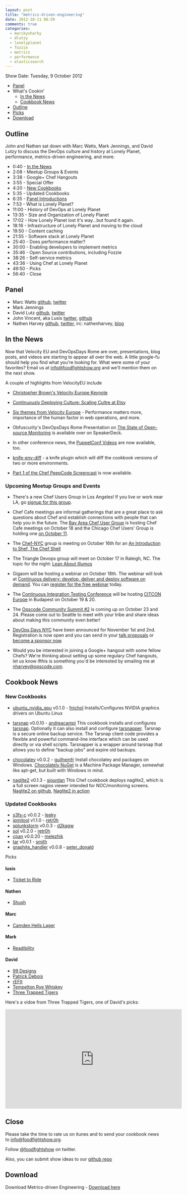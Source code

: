 ```yaml
---
layout: post
title: "metrics-driven-engineering"
date: 2012-10-11 06:59
comments: true
categories: 
  - marckysharky
  - dlutzy
  - lonelyplanet
  - fozzie
  - metrics
  - performance
  - elasticsearch
---
```

Show Date:  Tuesday, 9 October 2012


* [Panel](http://foodfightshow.org/2012/10/metrics-driven-engineering.html#panel)
* What's Cookin'
  * [In the News](http://foodfightshow.org/2012/10/metrics-driven-engineering.html#news)
  * [Cookbook News](http://foodfightshow.org/2012/10/metrics-driven-engineering.html#cookbooks)
* [Outline](http://foodfightshow.org/2012/10/metrics-driven-engineering.html#outline)
* [Picks](http://foodfightshow.org/2012/10/metrics-driven-engineering.html#picks)
* [Download](http://traffic.libsyn.com/foodfight/Food-Fight-30-Metrics-Driven-Engineering.mp3)


Outline<a name="outline"></a>
-----

John and Nathen sat down with Marc Watts, Mark Jennings, and David Lutzy to discuss the DevOps culture and history at Lonely Planet, performance, metrics-driven engineering, and more.

* 0:40 - [In the News](http://foodfightshow.org/2012/10/metrics-driven-engineering.html#news)
* 2:08 - Meetup Groups &amp; Events
* 3:38 - Google+ Chef Hangouts
* 3:55 - Special Offer
* 4:20 - [New Cookbooks](http://foodfightshow.org/2012/10/metrics-driven-engineering.html#cookbooks)
* 5:35 - Updated Cookbooks
* 6:35 - [Panel Introductions](http://foodfightshow.org/2012/10/metrics-driven-engineering.html#panel)
* 7:53 - What is Lonely Planet?
* 11:00 - History of DevOps at Lonely Planet
* 13:35 - Size and Organization of Lonely Planet
* 17:02 - How Lonely Planet lost it's way...but found it again.
* 18:16 - Infrastructure of Lonely Planet and moving to the cloud
* 19:50 - Content caching
* 21:55 - Software stack at Lonely Planet
* 25:40 - Does performance matter?
* 30:00 - Enabling developers to implement metrics
* 35:46 - Open Source contributions, including Fozzie
* 38:26 - Self-service metrics
* 43:36 - Using Chef at Lonely Planet
* 49:50 - Picks
* 56:40 - Close

<!-- more -->

Panel<a name="panel"></a>
------

* Marc Watts [github](https://github.com/marckysharky), [twitter](http://twitter.com/marckysharky)
* Mark Jennings
* David Lutz [github](https://github.com/dlutzy), [twitter](https://twitter.com/dlutzy)
* John Vincent, aka Lusis [twitter](https://twitter.com/#!/lusis), [github](https://github.com/lusis)
* Nathen Harvey [github](http://github.com/nathenharvey), [twitter](http://twitter.com/nathenharvey), irc: nathenharvey, [blog](http://nathenharvey.com)

In the News<a name="news"></a>
-----------
Now that Velocity EU and DevOpsDays Rome are over, presentations, blog posts, and videos are starting to appear all over the web.  A little google-fu should help you find what you're looking for.  What were some of your favorites?  Email us at info@foodfightshow.org and we'll mention them on the next show.

A couple of highlights from VelocityEU include 

* [Christopher Brown's Velocity Europe Keynote](http://www.youtube.com/watch?v=veumR8l07uc)

* [Continuously Deploying Culture:  Scaling Cultre at Etsy](http://www.slideshare.net/mcdonnps/continuously-deploying-culture-scaling-culture-at-etsy-14588485)

* [Six themes from Velocity Europe](http://radar.oreilly.com/2012/10/velocity-europe-six-themes.html) - Performance matters more, importance of the human factor in web operations, and more.

* Obfuscurity's DevOpsDays Rome Presentation on [The State of Open-source Monitoring](https://speakerdeck.com/u/obfuscurity/p/the-state-of-open-source-monitoring) is available over on SpeakerDeck.

* In other conference news, the [PuppetConf Videos](http://puppetlabs.com/community/videos/puppetconf/) are now available, too.

* [knife-env-diff](https://github.com/jgoulah/knife-env-diff) - a knife plugin which will diff the cookbook versions of two or more environments.

* [Part 1 of the Chef PeepCode Screencast](https://peepcode.com/products/chef-i) is now available.


### Upcoming Meetup Groups and Events
* There's a new Chef Users Group in Los Angeles!  If you live or work near LA, go [signup for this group](http://www.meetup.com/Los-Angeles-Chef-Users-Group/).

* Chef Cafe meetings are informal gatherings that are a great place to ask questions about Chef and establish connections with people that can help you in the future.  The [Bay Area Chef User Group](http://www.meetup.com/The-Bay-Area-Chef-User-Group/) is hosting Chef Cafe meetings on October 18 and the Chicago Chef Users' Group is holding one [on October 11](http://www.meetup.com/Chicago-Chef-User-Group/events/84546562).

* The [Chef-NYC](http://www.meetup.com/Chef-NYC/) group is meeting on October 16th for an [An Introduction to Shef, The Chef Shell](http://www.meetup.com/Chef-NYC/events/82345952/)

* The Triangle Devops group will meet on October 17 in Raleigh, NC.  The topic for the night:  [Lean About Illumos](http://www.meetup.com/Triangle-DevOps/events/82806542/)

* Gigaom will be hosting a webinar on October 18th.  The webinar will look at [Continuous delivery: develop, deliver and deploy software on demand](http://pro.gigaom.com/webinars/opscode-continuous-delivery/).  You can [register for the free webinar](http://pro.gigaom.com/webinars/opscode-continuous-delivery/) today.

* The [Continuous Integration Testing Conference](http://www.citconf.com/) will be hosting [CITCON Europe](http://www.citconf.com/budapest2012/) in Budapest on October 19 & 20.

* The [Opscode Community Summit #2](http://opscode-summit-2012.eventbrite.com/) is coming up on October 23 and 24.  Please come out to Seattle to meet with your tribe and share ideas about making this community even better!

* [DevOps Days NYC](http://devopsdays.org/events/2012-newyork/) have been announced for November 1st and 2nd.  Registration is now open and you can send in your [talk proposals](http://devopsdays.org/events/2012-newyork/propose) or [become a sponsor now](http://devopsdays.org/events/2012-newyork/sponsor).

* Would you be interested in joining a Google+ hangout with some fellow Chefs?  We're thinking about setting up some regulary Chef hangouts, let us know ifthis is something you'd be interested by emailing me at [nharvey@opscode.com](mailto:nharvey@opscode.com).


Cookbook News<a name="cookbooks"></a>
-------------

### New Cookbooks
* [ubuntu_nvidia_gpu](http://community.opscode.com/cookbooks/ubuntu_nvidia_gpu) v0.1.0 - [fnichol](http://community.opscode.com/users/fnichol)
Installs/Configures NVIDIA graphics drivers on Ubuntu Linux

* [tarsnap](http://community.opscode.com/cookbooks/tarsnap) v0.0.10 - [andreacampi](http://community.opscode.com/users/andreacampi)
This cookbook installs and configures [tarsnap](https://www.tarsnap.com/). Optionally it can also install and configure [tarsnapper](https://github.com/miracle2k/tarsnapper).  Tarsnap is a secure online backup service.  The Tarsnap client code provides a flexible and powerful command-line interface which can be used directly or via shell scripts.  Tarsnapper is a wrapper around tarsnap that allows you to define "backup jobs" and expire old backups.

* [chocolatey](http://community.opscode.com/cookbooks/chocolatey) v0.0.2 - [guilhemfr](http://community.opscode.com/users/guilhemfr)
Install chocolatey and packages on Windows.  [Chocolately NuGet](http://chocolatey.org/) is a Machine Package Manager, somewhat like apt-get, but built with Windows in mind.

* [naglite2](http://community.opscode.com/cookbooks/naglite2) v0.1.3 - [sjourdan](http://community.opscode.com/users/sjourdan)
This Chef cookbook deploys naglite2, which is a full screen nagios viewer intended for NOC/monitoring screens.  [Naglite2 on github](https://github.com/lozzd/Naglite2), [Naglite2 in action](http://www.flickr.com/photos/lozzd/3210502566/)

### Updated Cookbooks
* [s3fs-c](http://community.opscode.com/cookbooks/s3fs-c) v0.0.2 - [leeky](http://community.opscode.com/users/leeky)
* [ipmitool](http://community.opscode.com/cookbooks/ipmitool) v1.1.0 - [retr0h](http://community.opscode.com/users/retr0h)
* [splunkstorm](http://community.opscode.com/cookbooks/splunkstorm) v0.0.3 - [d2kagw](http://community.opscode.com/users/d2kagw)
* [sol](http://community.opscode.com/cookbooks/sol) v0.2.0 - [retr0h](http://community.opscode.com/users/retr0h)
* [cpan](http://community.opscode.com/cookbooks/cpan) v0.0.20 - [melezhik](http://community.opscode.com/users/melezhik)
* [tar](http://community.opscode.com/cookbooks/tar) v0.0.1 - [smith](http://community.opscode.com/users/smith)
* [graphite_handler](http://community.opscode.com/cookbooks/graphite_handler) v0.0.8 - [peter_donald](http://community.opscode.com/users/peter_donald)



Picks<a name="picks"></a>

#### lusis

* [Ticket to Ride](http://itunes.apple.com/us/app/ticket-to-ride-pocket/id471857988?mt=8)

#### Nathen

* [Shush](http://mizage.com/shush/)

#### Marc

* [Camden Hells Lager](http://www.camdentownbrewery.com/year-round-beers/camden-hells-lager/)

#### Mark

* [Readibility](http://www.readability.com/)

#### David

* [99 Designs](http://99designs.com/)
* [Patrick Debois](http://twitter.com/patrickdebois)
* [rEFIt](http://refit.sourceforge.net/)
* [Tempelton Rye Whiskey](http://www.templetonrye.com/home/)
* [Three Trapped Tigers](http://threetrappedtigers.believeband.com/)

Here's a vidoe from Three Trapped Tigers, one of David's picks:

<iframe width="560" height="315" src="http://www.youtube.com/embed/lWOwLKcqb40" frameborder="0" allowfullscreen></iframe>

Close
-----

Please take the time to rate us on itunes and to send your cookbook
news to [info@foodfightshow.org](mailto:info@foodfightshow.org).

Follow [@foodfightshow](http://twitter.com/foodfightshow) on twitter.

Also, you can submit show ideas to our [github repo](https://github.com/foodfight/showz)



Download
--------
Download Metrics-driven Engineering - [Download here](http://traffic.libsyn.com/foodfight/Food-Fight-30-Metircs-Driven-Engineering.mp3)

